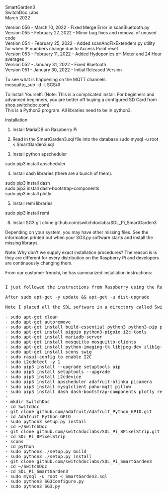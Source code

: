 SmartGarden3<BR>
SwitchDoc Labs<BR>
March 2022<BR>

Version 056 - March 10, 2022 - Fixed Merge Error in scanBluetooth.py<BR>
Version 055 - February 27, 2022 - Minor bug fixes and removal of unused code <BR>
Version 054 - February 25, 2022 - Added scanAndFixExtenders.py utility for when IP numbers change due to Access Point reset<BR>
Version 053 - February 11, 2022 - Added Hydoponics pH Meter and 24 Hour averages<BR>
Version 052 - January 31, 2022 - Fixed Bluetooth<BR>
Version 051 - January 30, 2022 - Initial Released Version<BR>

To see what is happening on the MQTT channels:<BR>
mosquitto_sub -d -t SGS/#

To Install Yourself: (Note:  This is a complicated install.   For beginners and advanced beginners, you are better off buying a configured SD Card from shop.switchdoc.com)<BR>
This is a Python3 program.  All libraries need to be in python3.<BR>


Installation

1) Install MariaDB on Raspberry Pi

2) Read in the SmartGarden3.sql file into the database
sudo mysql -u root < SmartGarden3.sql
    
3) Install python apscheduler<BR>

 sudo pip3 install apscheduler

4) Install dash libraries (there are a bunch of them).

sudo pip3 install dash<BR>
sudo pip3 install dash-bootstrap-components<BR>
sudo pip3 install plotly<BR>

5) Install remi libraries<BR>

sudo pip3 install remi<BR>

6) Install SG3
git clone github.com/switchdoclabs/SDL_Pi_SmartGarden3

Depending on your system, you may have other missing files.   See the information printed out when your SG3.py software starts and install the missing librarys.
<BR>

Note: Why don't we supply exact installation procedures?  The reason is is they are different for every distribution on the Raspberry Pi and developers are continuously changing them.  

From our customer frenchi, he has summarized installation instructions:

<pre>

I just followed the instructions from Raspberry using the Raspberry Pi imager App -- it reformats the SD Card which simply allow the Pi4 to reload its boot sw.

After sudo apt-get -y update && apt-get -u dist-upgrade

Note I placed all the SDL software in a directory called SwitchDoc :-)

- sudo apt-get clean
- sudo apt-get autoremove
- sudo apt-get install build-essential python3 python3-pip python3-dev python3-smbus git python3-apscheduler
- sudo apt-get install pigpio python3-pigpio i2c-tools
- sudo apt-get install mariadb-server
- sudo apt-get install mosquitto mosquitto-clients
- sudo apt-get install python-imaging-tk libjpeg-dev zlib1g-dev libfreetype6-dev liblcms1-dev libopenjp2-7 libtiff5sudo mysql_secure_installation
- sudo apt-get install scons swig
- sudo raspi-config to enable I2C
- sudo i2cdetect -y 1
- sudo pip3 install --upgrade setuptools pip
- sudo pip3 install setuptools --upgrade
- sudo pip3 install i2cdevice
- sudo pip3 install apscheduler adafruit-blinka picamera
- sudo pip3 install mysqlclient paho-mqtt pillow
- sudo pip3 install dash dash-bootstrap-components plotly remi pandas dash_daq
-
- mkdir SwitchDoc
- cd SwitcDoc
- git clone github.com/adafruit/Adafruit_Python_GPIO.git
- cd Adafruit_Python_GPIO
- sudo python3 setup.py install
- cd ~/SwitchDoc
- git clone github.com/switchdoclabs/SDL_Pi_8PixelStrip.git
- cd SDL_Pi_8PixelStrip
- scons
- cd python
- sudo python3 ./setup.py build
- sudo python3 ./setup.py install
- git clone github.com/switchdoclabs/SDL_Pi_SmartGarden3
- cd ~/SwitchDoc
- cd SDL_Pi_SmartGarden3
- sudo mysql -u root < SmartGarden3.sql
- sudo python3 SG3Configure.py
- sudo python3 SG3.py

</pre>


